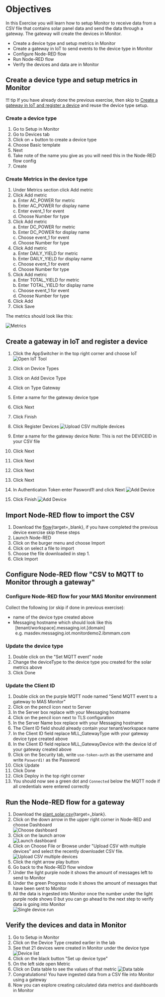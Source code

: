 # Objectives
In this Exercise you will learn how to setup Monitor to receive data from a CSV file that contains solar panel data and send the data through a gateway.  The gateway will create the devices in Monitor.

* Create a device type and setup metrics in Monitor
* Create a gateway in IoT to send events to the device type in Monitor
* Configure Node-RED flow
* Run Node-RED flow
* Verify the devices and data are in Monitor

## Create a device type and setup metrics in Monitor

!!! tip
    If you have already done the previous exercise, then skip to [Create a gateway in IoT and register a device](#create-a-gateway-in-iot-and-register-a-device) and reuse the device type setup.

### Create a device type

1. Go to Setup in Monitor
2. Go to Devices tab
3. Click on + button to create a device type
4. Choose Basic template
5. Next
6. Take note of the name you give as you will need this in the Node-RED flow config
7. Create

### Create Metrics in the device type

1. Under Metrics section click Add metric
2. Click Add metric
    <br>a. Enter AC_POWER for metric
    <br>b. Enter AC_POWER for display name
    <br>c. Enter event_1 for event
    <br>d. Choose Number for type 
3. Click Add metric
    <br>a. Enter DC_POWER for metric
    <br>b. Enter DC_POWER for display name
    <br>c. Choose event_1 for event
    <br>d. Choose Number for type
4. Click Add metric
    <br>a. Enter DAILY_YIELD for metric
    <br>b. Enter DAILY_YIELD for display name
    <br>c. Choose event_1 for event
    <br>d. Choose Number for type
5. Click Add metric
    <br>a. Enter TOTAL_YIELD for metric
    <br>b. Enter TOTAL_YIELD for display name
    <br>c. Choose event_1 for event
    <br>d. Choose Number for type
10. Click Add
11. Click Save

The metrics should look like this:

![Metrics](/img/monitor_nodered_csv_importer_2.0/solar_metrics.png)

## Create a gateway in IoT and register a device

1. Click the AppSwitcher in the top right corner and choose IoT</br>
![Open IoT Tool](/img/monitor_nodered_csv_importer_2.0/select_iot.png)
2. Click on Device Types
3. Click on Add Device Type
4. Click on Type Gateway
5. Enter a name for the gateway device type

5. Click Next
6. Click Finish
7. Click Register Devices
![Upload CSV multiple devices](/img/monitor_nodered_csv_importer_2.0/create_gateway.png)
8. Enter a name for the gateway device
Note:  This is not the DEVICEID in your CSV file
9. Click Next
10. Click Next
11. Click Next
12. Click Next
13. In Authenticaton Token enter Pasword1! and click Next
![Add Device](/img/monitor_nodered_csv_importer_2.0/add_device_gateway.png)
14. Click Finish
![Add Device](/img/monitor_nodered_csv_importer_2.0/device_credentials.png)

## Import Node-RED flow to import the CSV

1. Download the [flow](https://github.ibm.com/Watson-IoT/eam-hpu-lab/blob/main/csv-files/monitor_devices_solar/monitor_device_gateway.json){target=_blank}, if you have completed the previous device exercise skip these steps 
2. Launch Node-RED
3. Click on the burger menu and choose Import
4. Click on select a file to import
5. Choose the file downloaded in step 1.
6. Click Import

## Configure Node-RED flow "CSV to MQTT to Monitor through a gateway"

### Configure Node-RED flow for your MAS Monitor environment

Collect the following (or skip if done in previous exercise):<br>
* name of the device type created above<br>
* Messaging hostname which should look like this<br>
&ensp;[tenant/workspace].messaging.iot.[domain]<br>
&ensp;e.g. masdev.messaging.iot.monitordemo2.ibmmam.com<br>

### Update the device type

1. Double click on the "Set MQTT event" node
2. Change the deviceType to the device type you created for the solar metrics above
3. Click Done

### Update the Client ID

1. Double click on the purple MQTT node named "Send MQTT event to a gateway to MAS Monitor"
2. Click on the pencil icon next to Server
3. In the Server box replace with your Messaging hostname
4. Click on the pencil icon next to TLS configuration
5. In the Server Name box replace with your Messaging hostname
6. The Client ID field should already contain your tenant/workspace name
7. In the Client ID field replace MLL_GatewayType with your gateway device type created above
8. In the Client ID field replace MLL_GatewayDevice with the device Id of your gateway created above
9. Click on the Security tab, write `use-token-auth` as the username and write `Pasword1!` as the Password
10. Click Update
11. Click Done
12. Click Deploy in the top right corner
13. You should now see a green dot and `Connected` below the MQTT node if all credentials were entered correctly

## Run the Node-RED flow for a gateway

1. Download the [plant_solar.csv](https://github.ibm.com/Watson-IoT/eam-hpu-lab/blob/main/csv-files/monitor_devices_solar/plant_solar.csv){target=_blank}.
2. Click on the down arrow in the upper right corner in Node-RED and choose Dashboard<br>
![Choose dashboard](/img/monitor_nodered_csv_importer_2.0/dashboard_choose.png)
3. Click on the launch arrow<br>
![Launch dashboard](/img/monitor_nodered_csv_importer_2.0/dashboard_launch.png)
4. Click on Choose File or Browse under "Upload CSV with multiple devices" and select the recently downloadet CSV file.<br>
![Upload CSV multiple devices](/img/monitor_nodered_csv_importer_2.0/upload_csv_multiple_devices.png)
5. Click the right arrow play button
6. Go back to the Node-RED flow window
7. Under the light purple node it shows the amount of messages left to send to Monitor
8. Under the green Progress node it shows the amount of messages that have been sent to Monitor
9. All the data is ingested into Monitor once the number under the light purple node shows 0 but you can go ahead to the next step to verify data is going into Monitor<br>
![Single device run](/img/monitor_nodered_csv_importer_2.0/gateway_run.png)

## Verify the devices and data in Monitor

1. Go to Setup in Monitor
2. Click on the Device Type created earlier in the lab
3. See that 21 devices were created in Monitor under the device type
![Device list](/img/monitor_nodered_csv_importer_2.0/device_list.png)
3. Click on the black button "Set up device type"
4. On the left side open Metric
5. Click on Data table to see the values of that metric
![Data table](/img/monitor_nodered_csv_importer_2.0/data_table_devices.png)
9. Congratulations!  You have ingested data from a CSV file into Monitor using a gateway
10. Now you can explore creating calculated data metrics and dashboards in Monitor







